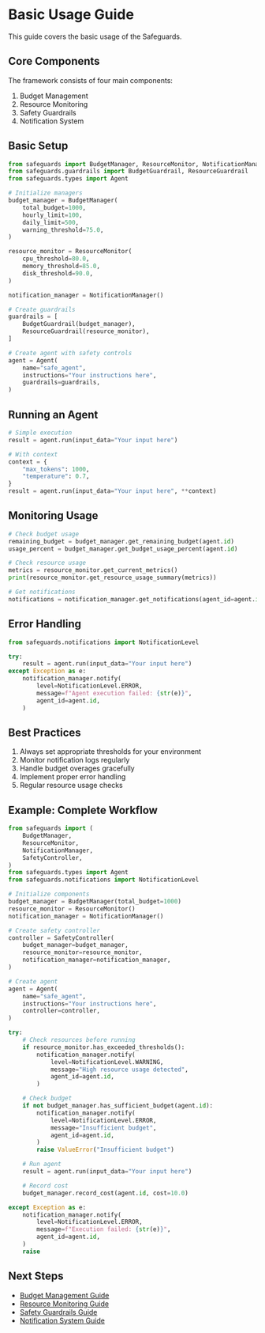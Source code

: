 # Basic Usage Guide

This guide covers the basic usage of the Safeguards.

## Core Components

The framework consists of four main components:

1. Budget Management
2. Resource Monitoring
3. Safety Guardrails
4. Notification System

## Basic Setup

```python
from safeguards import BudgetManager, ResourceMonitor, NotificationManager
from safeguards.guardrails import BudgetGuardrail, ResourceGuardrail
from safeguards.types import Agent

# Initialize managers
budget_manager = BudgetManager(
    total_budget=1000,
    hourly_limit=100,
    daily_limit=500,
    warning_threshold=75.0,
)

resource_monitor = ResourceMonitor(
    cpu_threshold=80.0,
    memory_threshold=85.0,
    disk_threshold=90.0,
)

notification_manager = NotificationManager()

# Create guardrails
guardrails = [
    BudgetGuardrail(budget_manager),
    ResourceGuardrail(resource_monitor),
]

# Create agent with safety controls
agent = Agent(
    name="safe_agent",
    instructions="Your instructions here",
    guardrails=guardrails,
)
```

## Running an Agent

```python
# Simple execution
result = agent.run(input_data="Your input here")

# With context
context = {
    "max_tokens": 1000,
    "temperature": 0.7,
}
result = agent.run(input_data="Your input here", **context)
```

## Monitoring Usage

```python
# Check budget usage
remaining_budget = budget_manager.get_remaining_budget(agent.id)
usage_percent = budget_manager.get_budget_usage_percent(agent.id)

# Check resource usage
metrics = resource_monitor.get_current_metrics()
print(resource_monitor.get_resource_usage_summary(metrics))

# Get notifications
notifications = notification_manager.get_notifications(agent_id=agent.id)
```

## Error Handling

```python
from safeguards.notifications import NotificationLevel

try:
    result = agent.run(input_data="Your input here")
except Exception as e:
    notification_manager.notify(
        level=NotificationLevel.ERROR,
        message=f"Agent execution failed: {str(e)}",
        agent_id=agent.id,
    )
```

## Best Practices

1. Always set appropriate thresholds for your environment
2. Monitor notification logs regularly
3. Handle budget overages gracefully
4. Implement proper error handling
5. Regular resource usage checks

## Example: Complete Workflow

```python
from safeguards import (
    BudgetManager,
    ResourceMonitor,
    NotificationManager,
    SafetyController,
)
from safeguards.types import Agent
from safeguards.notifications import NotificationLevel

# Initialize components
budget_manager = BudgetManager(total_budget=1000)
resource_monitor = ResourceMonitor()
notification_manager = NotificationManager()

# Create safety controller
controller = SafetyController(
    budget_manager=budget_manager,
    resource_monitor=resource_monitor,
    notification_manager=notification_manager,
)

# Create agent
agent = Agent(
    name="safe_agent",
    instructions="Your instructions here",
    controller=controller,
)

try:
    # Check resources before running
    if resource_monitor.has_exceeded_thresholds():
        notification_manager.notify(
            level=NotificationLevel.WARNING,
            message="High resource usage detected",
            agent_id=agent.id,
        )

    # Check budget
    if not budget_manager.has_sufficient_budget(agent.id):
        notification_manager.notify(
            level=NotificationLevel.ERROR,
            message="Insufficient budget",
            agent_id=agent.id,
        )
        raise ValueError("Insufficient budget")

    # Run agent
    result = agent.run(input_data="Your input here")

    # Record cost
    budget_manager.record_cost(agent.id, cost=10.0)

except Exception as e:
    notification_manager.notify(
        level=NotificationLevel.ERROR,
        message=f"Execution failed: {str(e)}",
        agent_id=agent.id,
    )
    raise
```

## Next Steps

- [Budget Management Guide](budget.md)
- [Resource Monitoring Guide](resources.md)
- [Safety Guardrails Guide](guardrails.md)
- [Notification System Guide](notifications.md)
